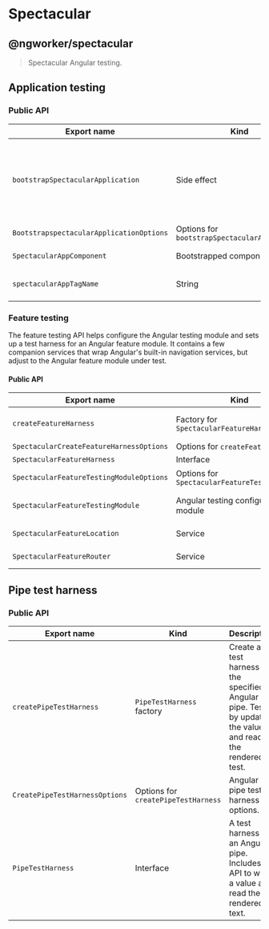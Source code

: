# Spectacular

## @ngworker/spectacular

> Spectacular Angular testing.

## Application testing

### Public API

| Export name                              | Kind                                          | Description                                                                                                                                                |
| ---------------------------------------- | --------------------------------------------- | ---------------------------------------------------------------------------------------------------------------------------------------------------------- |
| `bootstrapSpectacularApplication`        | Side effect                                   | Bootstrap a test application with the specified metadata. Useful to test configuration Angular modules, bootstrap listeners, and application initializers. |
| `BootstrapspectacularApplicationOptions` | Options for `bootstrapSpectacularApplication` | Spectacular application options.                                                                                                                           |
| `SpectacularAppComponent`                | Bootstrapped component                        | A root component for testing.                                                                                                                              |
| `spectacularAppTagName`                  | String                                        | The tag name for `SpectacularAppComponent`s DOM element.                                                                                                   |

### Feature testing

The feature testing API helps configure the Angular testing module and sets up a
test harness for an Angular feature module. It contains a few companion services
that wrap Angular's built-in navigation services, but adjust to the Angular
feature module under test.

#### Public API

| Export name                              | Kind                                          | Description                                                                                                                    |
| ---------------------------------------- | --------------------------------------------- | ------------------------------------------------------------------------------------------------------------------------------ |
| `createFeatureHarness`                   | Factory for `SpectacularFeatureHarness`       | Configures `SpectacularFeatureTestingModule`, bootstraps `SpectacularAppComponent` and navigates to the default feature route. |
| `SpectacularCreateFeatureHarnessOptions` | Options for `createFeatureHarness`            | Feature harness options.                                                                                                       |
| `SpectacularFeatureHarness`              | Interface                                     | Feature harness data structure.                                                                                                |
| `SpectacularFeatureTestingModuleOptions` | Options for `SpectacularFeatureTestingModule` | Feature testing options for `SpectacularFeatureTestingModule.withFeature`.                                                     |
| `SpectacularFeatureTestingModule`        | Angular testing configuration module          | Configures the `RouterTestingModule` and provides Spectactular services for testing feature modules.                           |
| `SpectacularFeatureLocation`             | Service                                       | A subset of Angular's `Location` API adjusted to the Angular feature module under test.                                        |
| `SpectacularFeatureRouter`               | Service                                       | A subset og Angular's `Router` API adjusted to the Angular feature module under test.                                          |

## Pipe test harness

### Public API

| Export name                    | Kind                                | Description                                                                                                        |
| ------------------------------ | ----------------------------------- | ------------------------------------------------------------------------------------------------------------------ |
| `createPipeTestHarness`        | `PipeTestHarness` factory           | Create a test harness for the specified Angular pipe. Test it by updating the value and reading the rendered test. |
| `CreatePipeTestHarnessOptions` | Options for `createPipeTestHarness` | Angular pipe test harness options.                                                                                 |
| `PipeTestHarness`              | Interface                           | A test harness for an Angular pipe. Includes an API to write a value and read the rendered text.                   |
